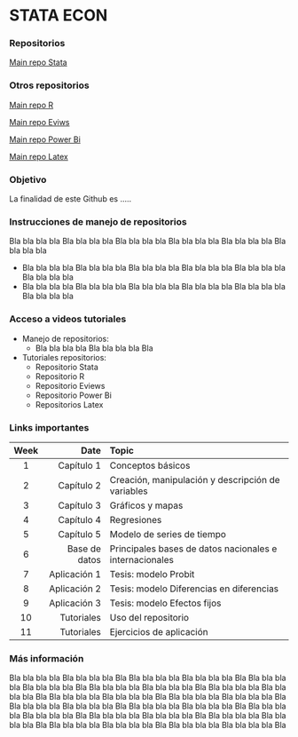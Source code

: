 # STATA ECON

### Repositorios 

[Main repo Stata](https://github.com/Gladys91/Prueba_STATA-ECONPUCP)

### Otros repositorios 

[Main repo R](https://github.com/Gladys91/Prueba_STATA-ECONPUCPN)

[Main repo Eviws](https://github.com/Gladys91/Prueba_STATA-ECONPUCPN)

[Main repo Power Bi](https://github.com/Gladys91/Prueba_STATA-ECONPUCP)

[Main repo Latex](https://github.com/Gladys91/Prueba_STATA-ECONPUCP)

### Objetivo

La finalidad de este Github es .....

### Instrucciones de manejo de repositorios

Bla bla bla bla Bla bla bla bla Bla bla bla bla Bla bla bla bla Bla bla bla bla Bla bla bla bla

* Bla bla bla bla Bla bla bla bla Bla bla bla bla Bla bla bla bla Bla bla bla bla Bla bla bla bla
* Bla bla bla bla Bla bla bla bla Bla bla bla bla Bla bla bla bla Bla bla bla bla Bla bla bla bla

### Acceso a videos tutoriales

* Manejo de repositorios:
     - Bla bla bla bla Bla bla bla bla Bla 
* Tutoriales repositorios:
     - Repositorio Stata 
     - Repositorio R 
     - Repositorio Eviews
     - Repositorio Power Bi
     - Repositorios Latex



### Links importantes

| Week | Date |  Topic |  
|:--:|-------:|:------|  
| 1  |  Capítulo 1 | Conceptos básicos |  
| 2  |  Capítulo 2 | Creación, manipulación y descripción de variables |  
| 3  | Capítulo 3| Gráficos y mapas |  
| 4  | Capítulo 4 | Regresiones |  
| 5  | Capítulo 5 | Modelo de series de tiempo |
| 6  |  Base de datos | Principales bases de datos nacionales e internacionales |  
| 7  | Aplicación 1 | Tesis: modelo Probit |   
| 8  | Aplicación 2 | Tesis: modelo Diferencias en diferencias |  
| 9  | Aplicación 3 | Tesis: modelo Efectos fijos |  
| 10 |  Tutoriales | Uso del repositorio |  
| 11 | Tutoriales | Ejercicios de aplicación |  



### Más información

Bla bla bla bla Bla bla bla bla Bla Bla bla bla bla Bla bla bla bla Bla Bla bla bla bla Bla bla bla bla Bla Bla bla bla bla Bla bla bla bla Bla Bla bla bla bla Bla bla bla bla Bla Bla bla bla bla Bla bla bla bla Bla Bla bla bla bla Bla bla bla bla Bla Bla bla bla bla Bla bla bla bla Bla Bla bla bla bla Bla bla bla bla Bla Bla bla bla bla Bla bla bla bla Bla Bla bla bla bla Bla bla bla bla Bla Bla bla bla bla Bla bla bla bla Bla Bla bla bla bla Bla bla bla bla Bla Bla bla bla bla Bla bla bla bla Bla 
